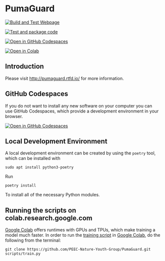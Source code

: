 # PumaGuard

[![Build and Test Webpage](https://github.com/PEEC-Nature-Youth-Group/PumaGuard/actions/workflows/build-webpage.yaml/badge.svg)](https://github.com/PEEC-Nature-Youth-Group/PumaGuard/actions/workflows/build-webpage.yaml)

[![Test and package code](https://github.com/PEEC-Nature-Youth-Group/PumaGuard/actions/workflows/test-and-package.yaml/badge.svg)](https://github.com/PEEC-Nature-Youth-Group/PumaGuard/actions/workflows/test-and-package.yaml)

[![Open in GitHub Codespaces](https://github.com/codespaces/badge.svg)](https://codespaces.new/PEEC-Nature-Youth-Group/PumaGuard)

[![Open in Colab](https://colab.research.google.com/assets/colab-badge.svg)](https://colab.research.google.com)

## Introduction

Please visit <http://pumaguard.rtfd.io/> for more information.

## GitHub Codespaces

If you do not want to install any new software on your computer you can use
GitHub Codespaces, which provide a development environment in your browser.

[![Open in GitHub Codespaces](https://github.com/codespaces/badge.svg)](https://codespaces.new/PEEC-Nature-Youth-Group/PumaGuard/)

## Local Development Environment

A local development environment can be created by using the `poetry` tool,
which can be installed with

```console
sudo apt install python3-poetry
```

Run

```console
poetry install
```

To install all of the necessary Python modules.

## Running the scripts on colab.research.google.com

[Google Colab](https://colab.research.google.com/) offers runtimes with GPUs
and TPUs, which make training a model much faster. In order to run the
[training script](scripts/train.py) in [Google
Colab](https://colab.research.google.com/), do the following from the terminal:

```console
git clone https://github.com/PEEC-Nature-Youth-Group/PumaGuard.git
scripts/train.py
```
